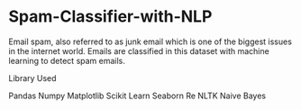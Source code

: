 # Spam-Classifier-with-NLP
Email spam, also referred to as junk email which is one of the biggest issues in the internet world. Emails are classified in this dataset with machine learning to detect spam emails.

Library Used

Pandas
Numpy
Matplotlib
Scikit Learn
Seaborn
Re
NLTK
Naive Bayes
